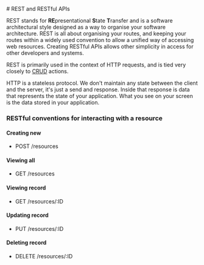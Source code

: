 # REST and RESTful APIs

REST stands for **RE**presentational **S**tate **T**ransfer and is a software architectural style designed as a way to organise your software architecture. REST is all about organising your routes, and keeping your routes within a widely used convention to allow a unified way of accessing web resources. Creating RESTful APIs allows other simplicity in access for other developers and systems.

REST is primarily used in the context of HTTP requests, and is tied very closely to [CRUD](https://github.com/iammatthewward/notes/blob/master/principles/CRUD.md) actions.

HTTP is a stateless protocol. We don't maintain any state between the client and the server, it's just a send and response. Inside that response is data that represents the state of your application. What you see on your screen is the data stored in your application.

### RESTful conventions for interacting with a resource

#### Creating new
* POST /resources

#### Viewing all
* GET /resources

#### Viewing record
* GET /resources/:ID

#### Updating record
* PUT /resources/:ID

#### Deleting record
* DELETE /resources/:ID

